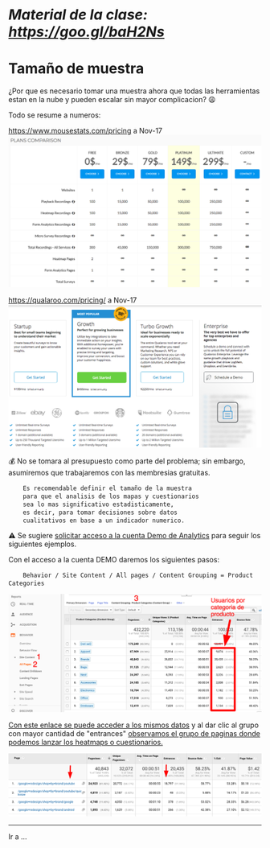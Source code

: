 # *Material de la clase: https://goo.gl/baH2Ns*

# Tamaño de muestra


¿Por que es necesario tomar una muestra ahora que todas las herramientas estan en la nube y pueden escalar sin mayor complicacion? :weary:

Todo se resume a numeros:

   https://www.mousestats.com/pricing a Nov-17
   ![mt_price]

   https://qualaroo.com/pricing/ a Nov-17
   ![qr_price]

:moneybag: No se tomara al presupuesto como parte del problema; sin embargo, asumiremos que trabajaremos con las membresias gratuitas.

		Es recomendable definir el tamaño de la muestra
		para que el analisis de los mapas y cuestionarios
		sea lo mas significativo estadisticamente, 
		es decir, para tomar decisiones sobre datos
		cualitativos en base a un indicador numerico.



:warning: Se sugiere [solicitar acceso a la cuenta Demo
de Analytics](https://support.google.com/analytics/answer/6367342#access) para seguir los siguientes ejemplos.
		
Con el acceso a la cuenta DEMO daremos los siguientes pasos:

		Behavior / Site Content / All pages / Content Grouping = Product Categories

   ![ga_prod_cat]

[Con este enlace se puede acceder a los mismos datos](https://analytics.google.com/analytics/web/?utm_source=demoaccount&utm_medium=demoaccount&utm_campaign=demoaccount#report/content-pages/a54516992w87479473p92320289/%3Fexplorer-segmentExplorer.segmentId%3Danalytics.pageGroup2%26explorer-table.plotKeys%3D%5B%5D/) y al dar clic al grupo con mayor cantidad de "entrances" [observamos el grupo de paginas donde podemos lanzar los heatmaps o cuestionarios.](https://analytics.google.com/analytics/web/?utm_source=demoaccount&utm_medium=demoaccount&utm_campaign=demoaccount#report/content-pages/a54516992w87479473p92320289/%3Fexplorer-table.plotKeys%3D%5B%5D%26_r.drilldown%3Danalytics.pageGroup2%3ABrands/)

   ![ga_brand_yt]


---

Ir a ...

[mt_price]: https://github.com/acamposc/managementsociety/blob/master/herramientas/img/3_mousestats_pricing.png 
[qr_price]: https://github.com/acamposc/managementsociety/blob/master/herramientas/img/3_qualaroo_pricing.png
[ga_prod_cat]: https://github.com/acamposc/managementsociety/blob/master/herramientas/img/3_product_category.png
[ga_brand_yt]: https://github.com/acamposc/managementsociety/blob/master/herramientas/img/3_brand.png
